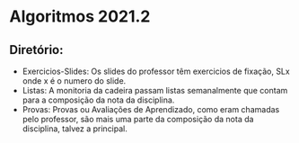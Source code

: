 # Algoritmos 2021.2

## Diretório:
- Exercicios-Slides: Os slides do professor têm exercicios de fixação, SLx onde x é o numero do slide.
- Listas: A monitoria da cadeira passam listas semanalmente que contam para a composição da nota da disciplina.
- Provas: Provas ou Avaliações de Aprendizado, como eram chamadas pelo professor, são mais uma parte da composição da nota da disciplina, talvez a principal.

